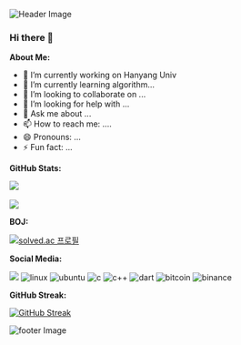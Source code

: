 ![Header Image](https://capsule-render.vercel.app/api?type=waving&color=auto&height=200&section=header&text=Kijae%20Github!&fontSize=90)
### Hi there 👋

**About Me:**
- 🔭 I’m currently working on Hanyang Univ
- 🌱 I’m currently learning algorithm...
- 👯 I’m looking to collaborate on ...
- 🤔 I’m looking for help with ...
- 💬 Ask me about ...
- 📫 How to reach me: ....
- 😄 Pronouns: ...
- ⚡ Fun fact: ...

**GitHub Stats:**
 
<img src="https://github-readme-stats.vercel.app/api/top-langs/?username=KijaeJJangJJangman&layout=compact"><br><br>
<img src="https://github-readme-stats.vercel.app/api?username=KijaeJJangJJangman&show_icons=true">

**BOJ:**



[![solved.ac 프로필](http://mazassumnida.wtf/api/v2/generate_badge?boj=kimkijea7619)](https://solved.ac/kimkijea7619)

**Social Media:**

<a href="https://www.instagram.com/gijae7/"><img src="https://img.shields.io/badge/Instagram-E4405F?style=flat-square&logo=Instagram&logoColor=white"/></a>
![linux](https://img.shields.io/badge/Linux-FCC624?style=for-the-badge&logo=linux&logoColor=black)
![ubuntu](https://img.shields.io/badge/Ubuntu-E95420?style=for-the-badge&logo=ubuntu&logoColor=white)
![c](https://img.shields.io/badge/C-00599C?style=for-the-badge&logo=c&logoColor=white)
![c++](https://img.shields.io/badge/C%2B%2B-00599C?style=for-the-badge&logo=c%2B%2B&logoColor=white)
![dart](https://img.shields.io/badge/Dart-0175C2?style=for-the-badge&logo=dart&logoColor=white)
![bitcoin](https://img.shields.io/badge/Bitcoin-000000?style=for-the-badge&logo=bitcoin&logoColor=white)
![binance](https://img.shields.io/badge/Binance-FCD535?style=for-the-badge&logo=binance&logoColor=white)

**GitHub Streak:**



[![GitHub Streak](https://streak-stats.demolab.com?user=KijaeJJangJJangman&theme=nightowl&hide_border=true&date_format=M%20j%5B%2C%20Y%5D)](https://git.io/streak-stats)

![footer Image](https://capsule-render.vercel.app/api?type=waving&color=auto&height=200&section=footer)
